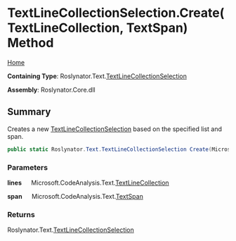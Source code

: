 # TextLineCollectionSelection\.Create\(TextLineCollection, TextSpan\) Method

[Home](../../../../README.md)

**Containing Type**: Roslynator\.Text\.[TextLineCollectionSelection](../README.md)

**Assembly**: Roslynator\.Core\.dll

## Summary

Creates a new [TextLineCollectionSelection](../README.md) based on the specified list and span\.

```csharp
public static Roslynator.Text.TextLineCollectionSelection Create(Microsoft.CodeAnalysis.Text.TextLineCollection lines, Microsoft.CodeAnalysis.Text.TextSpan span)
```

### Parameters

**lines** &emsp; Microsoft\.CodeAnalysis\.Text\.[TextLineCollection](https://docs.microsoft.com/en-us/dotnet/api/microsoft.codeanalysis.text.textlinecollection)

**span** &emsp; Microsoft\.CodeAnalysis\.Text\.[TextSpan](https://docs.microsoft.com/en-us/dotnet/api/microsoft.codeanalysis.text.textspan)

### Returns

Roslynator\.Text\.[TextLineCollectionSelection](../README.md)

